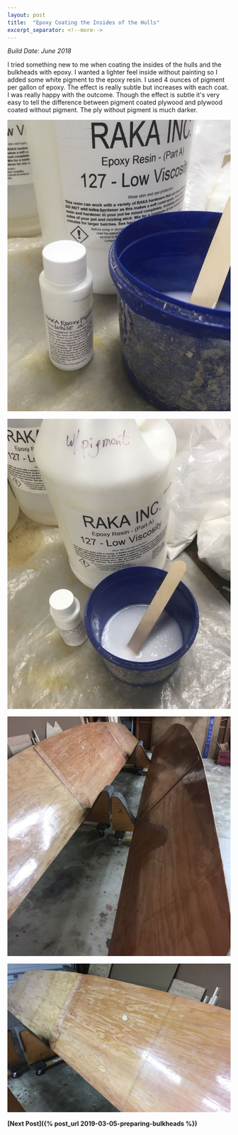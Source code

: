 ```yaml
---
layout: post
title:  "Epoxy Coating the Insides of the Hulls"
excerpt_separator: <!--more-->
---
```


*Build Date: June 2018*

I tried something new to me when coating the insides of the hulls and the bulkheads with epoxy. I wanted a lighter feel inside without painting so I added some white pigment to the epoxy resin. I used 4 ounces of pigment per gallon of epoxy. The effect is really subtle but increases with each coat. I was really happy with the outcome. Though the effect is subtle it's very easy to tell the difference between pigment coated plywood and plywood coated without pigment. The ply without pigment is much darker.

<!--more-->

![Pigment](/assets/images/pigment.jpg)

![Pigment in Resin and Mixed with Hardener](/assets/images/pigment-mixing.jpg)

![Pigment on Hull Sides](/assets/images/pigment-hulls1.jpg)

![Pigment on Hull Sides](/assets/images/pigment-hulls2.jpg)

**[Next Post]({% post_url 2019-03-05-preparing-bulkheads %})**
